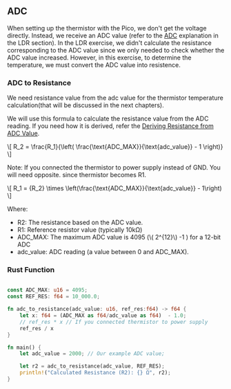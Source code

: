 
## ADC
When setting up the thermistor with the Pico, we don't get the voltage directly. Instead, we receive an ADC value (refer to the [ADC](../core-concepts/adc.md) explanation in the LDR section). In the LDR exercise, we didn't calculate the resistance corresponding to the ADC value since we only needed to check whether the ADC value increased. However, in this exercise, to determine the temperature, we must convert the ADC value into resistence.

### ADC to Resistance
We need resistance value from the adc value for the thermistor temperature calculation(that will be discussed in the next chapters).

We will use this formula to calculate the resistance value from the ADC reading. If you need how it is derived, refer the [Deriving Resistance from ADC Value](./adc-maths.md).

\\[
R_2 = \frac{R_1}{\left( \frac{\text{ADC_MAX}}{\text{adc_value}} - 1 \right)}
\\]

Note: If you connected the thermistor to power supply instead of GND. You will need opposite. since thermistor becomes R1.

\\[
R_1 = {R_2} \times \left(\frac{\text{ADC_MAX}}{\text{adc_value}} - 1\right)
\\]


Where:  
- R2: The resistance based on the ADC value.  
- R1: Reference resistor value (typically 10kΩ)
- ADC_MAX: The maximum ADC value is 4095 (\\( 2^{12}\\) -1 ) for a 12-bit ADC
- adc_value: ADC reading (a value between 0 and ADC_MAX).


### Rust Function

```rust

const ADC_MAX: u16 = 4095;
const REF_RES: f64 = 10_000.0; 

fn adc_to_resistance(adc_value: u16, ref_res:f64) -> f64 {
    let x: f64 = (ADC_MAX as f64/adc_value as f64)  - 1.0;
    // ref_res * x // If you connected thermistor to power supply
    ref_res / x
}

fn main() {
    let adc_value = 2000; // Our example ADC value;

    let r2 = adc_to_resistance(adc_value, REF_RES);
    println!("Calculated Resistance (R2): {} Ω", r2);
}
```

